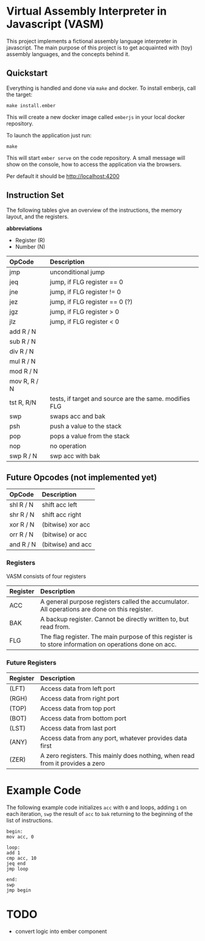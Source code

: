 # Virtual Assembly Interpreter in Javascript (VASM)

This project implements a fictional assembly language interpreter in javascript. The main purpose of this project is to get acquainted with (toy) assembly languages, and the concepts behind it. 

## Quickstart

Everything is handled and done via `make` and docker. To install emberjs, call
the target:

```Make
make install.ember
``` 

This will create a new docker image called `emberjs` in your local docker repository. 

To launch the application just run:

```
make
```

This will start `ember serve` on the code repository. A small message will show on the console, how to access the application via the browsers.

Per default it should be [http://localhost:4200](http://localhost:4200)

## Instruction Set 

The following tables give an overview of the instructions, the memory layout, and the registers.

__abbreviations__
* Register (R)
* Number (N)


| OpCode            | Description                                            |
|:------------------|:-------------------------------------------------------|
| jmp      <label>  | unconditional jump                                     |
| jeq      <label>  | jump, if FLG register == 0                             |
| jne      <label>  | jump, if FLG register != 0                             |
| jez      <label>  | jump, if FLG register == 0 (?)                         |
| jgz      <label>  | jump, if FLG register > 0                              |
| jlz      <label>  | jump, if FLG register < 0                              |
| add      R / N    |                                                        |
| sub      R / N    |                                                        |
| div      R / N    |                                                        |
| mul      R / N    |                                                        |
| mod      R / N    |                                                        |
| mov      R, R / N |                                                        |
| tst   R, R/N      | tests, if target and source are the same. modifies FLG |
| swp      <none>   | swaps acc and bak                                      |
| psh      <none>   | push a value to the stack                              |
| pop      <none>   | pops a value from the stack                            |
| nop               | no operation                                           |
| swp     R / N     | swp acc with bak                                       |


## Future Opcodes (not implemented yet)


| OpCode        | Description       |
|:--------------|:------------------|
| shl     R / N | shift acc left    |
| shr     R / N | shift acc right   |
| xor     R / N | (bitwise) xor acc |
| orr     R / N | (bitwise) or acc  |
| and     R / N | (bitwise) and acc |



### Registers

VASM consists of four registers

| Register | Description                                                                                             |
|:---------|:--------------------------------------------------------------------------------------------------------|
| ACC      | A general purpose registers called the accumulator. All operations are done on this register.           |
| BAK      | A backup register. Cannot be directly written to, but read from.                                        |
| FLG      | The flag register. The main purpose of this register is to store information on operations done on acc. |


### Future Registers

| Register | Description                                                                   |
|:---------|:------------------------------------------------------------------------------|
| (LFT)    | Access data from left port                                                    |
| (RGH)    | Access data from right port                                                   |
| (TOP)    | Access data from top port                                                     |
| (BOT)    | Access data from bottom port                                                  |
| (LST)    | Access data from last port                                                    |
| (ANY)    | Access data from any port, whatever provides data first                       |
| (ZER)    | A zero registers. This mainly does nothing, when read from it provides a zero |

# Example Code

The following example code initializes `acc` with `0`
and loops, adding `1` on each iteration, `swp` the result of `acc` to
`bak` returning to the beginning of the list of instructions.

```
begin:              
mov acc, 0          
                    
loop:               
add 1               
cmp acc, 10         
jeq end             
jmp loop            
                    
end:                
swp                 
jmp begin           
```

# TODO

- convert logic into ember component